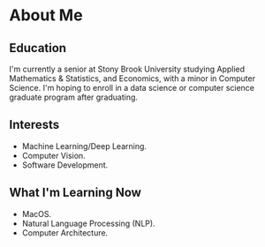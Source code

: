 # About Me

## Education

I'm currently a senior at Stony Brook University studying Applied Mathematics & Statistics, and Economics, with a minor in Computer Science. I'm hoping to enroll in a data science or computer science graduate program after graduating.

## Interests

 - Machine Learning/Deep Learning.
 - Computer Vision.
 - Software Development.
 
## What I'm Learning Now

 - MacOS.
 - Natural Language Processing (NLP).
 - Computer Architecture.
